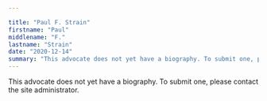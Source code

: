 ```yaml
---

title: "Paul F. Strain"
firstname: "Paul"
middlename: "F."
lastname: "Strain"
date: "2020-12-14"
summary: "This advocate does not yet have a biography. To submit one, please contact the site administrator."
---
```

This advocate does not yet have a biography. To submit one, please contact the site administrator.

